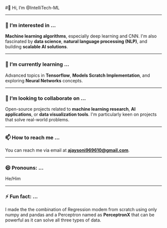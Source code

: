 #👋 Hi, I’m @IntelliTech-ML

---

### 👀 I’m interested in ...
**Machine learning algorithms**, especially deep learning and CNN. I'm also fascinated by **data science**, **natural language processing (NLP)**, and building **scalable AI solutions**.

---

### 🌱 I’m currently learning ...
Advanced topics in **Tensorflow**, **Models Scratch Implementation**, and exploring **Neural Networks** concepts.

---

### 💞️ I’m looking to collaborate on ...
Open-source projects related to **machine learning research**, **AI applications**, or **data visualization tools**. I'm particularly keen on projects that solve real-world problems.

---

### 📫 How to reach me ...
You can reach me via email at **ajaysoni969610@gmail.com**.

---

### 😄 Pronouns: ...
He/Him

---

### ⚡ Fun fact: ...
I made the the combination of Regression modem from scratch using only numpy and pandas and a Perceptron named as **PerceptronX** that can be powerful as it can solve all three types of data.

